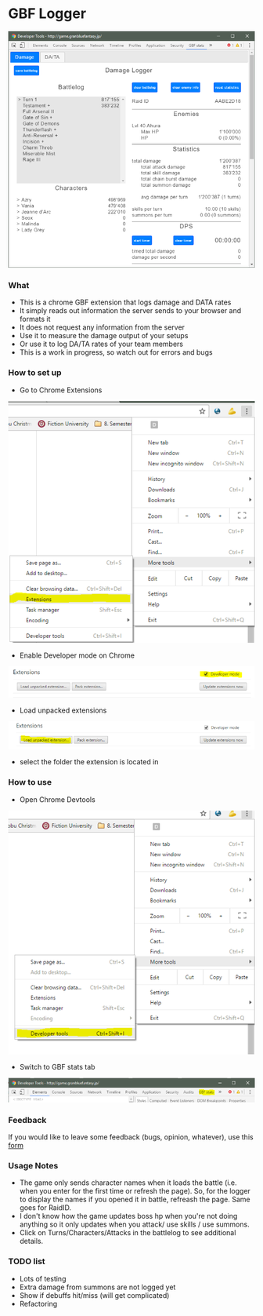 # GBF Logger #
![Sneak peak](https://github.com/Azryth/gbf-extension/blob/images/images/damageLogger.PNG?raw=true "Sneak Peak")
### What ###

* This is a chrome GBF extension that logs damage and DATA rates
* It simply reads out information the server sends to your browser and formats it
* It does not request any information from the server
* Use it to measure the damage output of your setups
* Or use it to log DA/TA rates of your team members
* This is a work in progress, so watch out for errors and bugs

### How to set up ###

* Go to Chrome Extensions

![Chrome Extensions](https://github.com/Azryth/gbf-extension/blob/images/images/chromeExtensions.PNG?raw=true "Chrome Extensions")

* Enable Developer mode on Chrome

![Enable Devmode](https://github.com/Azryth/gbf-extension/blob/images/images/extensionsDevmode.PNG?raw=true "Enable Devmode")
* Load unpacked extensions

![Load Extension](https://github.com/Azryth/gbf-extension/blob/images/images/loadExtension.PNG?raw=true "Load Extension")
* select the folder the extension is located in

### How to use ###

* Open Chrome Devtools

![Open Devtools](https://github.com/Azryth/gbf-extension/blob/images/images/devtools.PNG?raw=true "Open Devtools")
* Switch to GBF stats tab

![Switch Tabs](https://github.com/Azryth/gbf-extension/blob/images/images/devtoolsTab.PNG?raw=true "Switch Tabs")
### Feedback ###

If you would like to leave some feedback (bugs, opinion, whatever), use this [form](https://docs.google.com/forms/d/e/1FAIpQLSfhruGYJ6cnb4V8rY85WR3LYyJOs0cfIISMhzttRWSdJ8BkuA/viewform)


### Usage Notes ###

* The game only sends character names when it loads the battle (i.e. when you enter for the first time or refresh the page). So, for the logger to display the names if you opened it in battle, refreash the page. Same goes for RaidID.
* I don't know how the game updates boss hp when you're not doing anything so it only updates when you attack/ use skills / use summons.
* Click on Turns/Characters/Attacks in the battlelog to see additional details.

### TODO list ###

* Lots of testing
* Extra damage from summons are not logged yet
* Show if debuffs hit/miss (will get complicated)
* Refactoring
